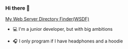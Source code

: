 ### Hi there 👋

[My Web Server Directory Finder(WSDF)](https://gist.github.com/Karak002/ba10f7cd27e764ac11f887f152a34696)

- 💻 I'm a junior developer, but with big ambitions

- 🎧 I only program if I have headphones and a hoodie




<!--
**Karak002/Karak002** is a ✨ _special_ ✨ repository because its `README.md` (this file) appears on your GitHub profile.

Here are some ideas to get you started:
  
- 🔭 I’m currently working on ...
- 🌱 I’m currently learning ...
- 👯 I’m looking to collaborate on ...
- 🤔 I’m looking for help with ...
- 💬 Ask me about ...
- 📫 How to reach me: ...
- 😄 Pronouns: ...
- ⚡ Fun fact: ...
-->
